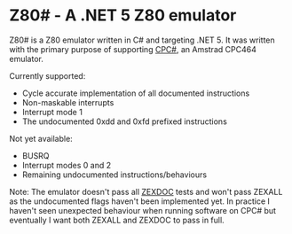 Z80# - A .NET 5 Z80 emulator
============================

Z80# is a Z80 emulator written in C# and targeting .NET 5. It was written with the primary purpose of supporting [CPC#](https://github.com/dolbz/CPCSharp), an Amstrad CPC464 emulator.

Currently supported:
* Cycle accurate implementation of all documented instructions
* Non-maskable interrupts
* Interrupt mode 1
* The undocumented 0xdd and 0xfd prefixed instructions

Not yet available:
* BUSRQ
* Interrupt modes 0 and 2
* Remaining undocumented instructions/behaviours

Note:
The emulator doesn't pass all [ZEXDOC](http://mdfs.net/Software/Z80/Exerciser/ "The ZEXALL/ZEXDOC Z80 instruction exercisers") tests and won't pass ZEXALL as the undocumented flags haven't been implemented yet. In practice I haven't seen unexpected behaviour when running software on CPC# but eventually I want both ZEXALL and ZEXDOC to pass in full.

